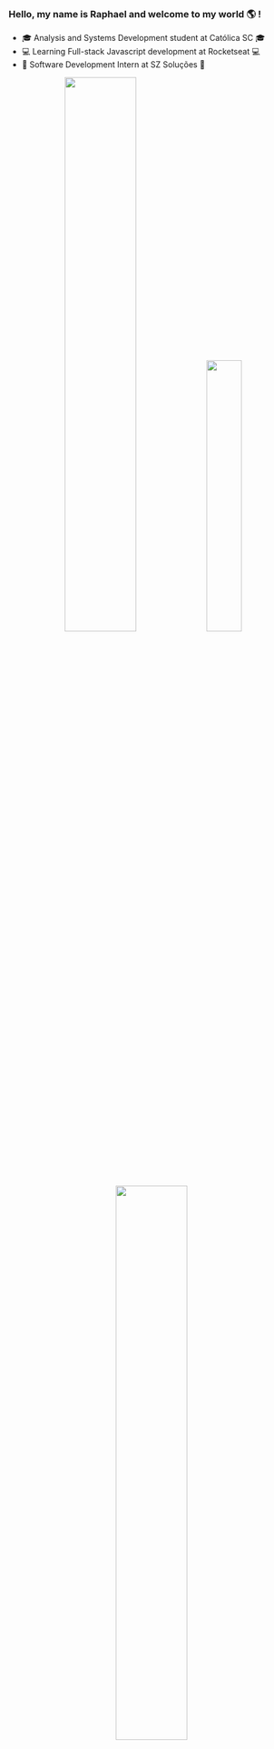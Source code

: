 ### Hello, my name is Raphael and welcome to my world 🌎 !

- :mortar_board: Analysis and Systems Development student at Católica SC :mortar_board:
- :computer: Learning Full-stack Javascript development at Rocketseat :computer:
- :briefcase: Software Development Intern at SZ Soluções :briefcase:

<div align="center">  
  <img width="50%" src="https://github-readme-stats-sigma-five.vercel.app/api?username=RaphaelSBarros&show_icons=true&count_private=true&hide_border=true&title_color=c792ea&icon_color=00bfbf&text_color=7fdbca&bg_color=011627"/> 
  <img width="35%" src="https://github-readme-stats.vercel.app/api/top-langs?username=RaphaelSBarros&show_icons=true&locale=en&hide_border=true&layout=compact&title_color=c792ea&icon_color=00bfbf&text_color=7fdbca&bg_color=011627"/>
  <img width="50%" src="https://github.r2v.ch/codewars?user=RaphaelSBarros&theme=nightowl&hide_clan=true"/>
</div>

## Main skills:

  ![HTML](https://img.shields.io/badge/HTML-%23E34F26.svg?style=for-the-badge&logo=html5&logoColor=white)
  ![CSS](https://img.shields.io/badge/CSS-1572B6?style=for-the-badge&logo=css3&logoColor=fff)
  ![TailwindCSS](https://img.shields.io/badge/Tailwind%20CSS-%2338B2AC.svg?style=for-the-badge&logo=tailwind-css&logoColor=white)
  ![JavaScript](https://img.shields.io/badge/JavaScript-F7DF1E?style=for-the-badge&logo=javascript&logoColor=000)
  ![TypeScript](https://img.shields.io/badge/TypeScript-3178C6?style=for-the-badge&logo=typescript&logoColor=fff)
  ![React](https://img.shields.io/badge/React-%2320232a.svg?style=for-the-badge&logo=react&logoColor=%2361DAFB)
  ![Next.js](https://img.shields.io/badge/Next.js-black?style=for-the-badge&logo=next.js&logoColor=white)
  ![NodeJS](https://img.shields.io/badge/Node.js-6DA55F?style=for-the-badge&logo=node.js&logoColor=white)
  ![Nest](https://img.shields.io/badge/Nest.js-%23E0234E.svg?style=for-the-badge&logo=nestjs&logoColor=white)

  
- #### Databases:
  ![MySQL](https://img.shields.io/badge/MySQL-4479A1?style=for-the-badge&logo=mysql&logoColor=fff)
  ![Postgres](https://img.shields.io/badge/Postgres-%23316192.svg?style=for-the-badge&logo=postgresql&logoColor=white)
  
- #### Tests:
  ![Jest](https://img.shields.io/badge/Jest-C21325?style=for-the-badge&logo=jest&logoColor=fff)

- #### Version Control:
  ![Git](https://img.shields.io/badge/Git-F05032?style=for-the-badge&logo=git&logoColor=fff)
  ![GitHub](https://img.shields.io/badge/GitHub-%23121011.svg?style=for-the-badge&logo=github&logoColor=white)

- #### Project Management:
  ![Jira](https://img.shields.io/badge/jira-%230A0FFF.svg?style=for-the-badge&logo=jira&logoColor=white)
  ![Trello](https://img.shields.io/badge/Trello-%23026AA7.svg?style=for-the-badge&logo=Trello&logoColor=white)
  ![Confluence](https://img.shields.io/badge/confluence-%23172BF4.svg?style=for-the-badge&logo=confluence&logoColor=white)

## Let's Talk!
  [![Portfolio](https://img.shields.io/badge/Portfolio-FF5722?style=for-the-badge&logo=todoist&logoColor=white)](https://raphaelsbarros.github.io/react-portfolio/)
  [![Gmail](https://img.shields.io/badge/Gmail-D14836?style=for-the-badge&logo=gmail&logoColor=white)](mailto:raphaelalexsandr01@gmail.com)
  [![LinkedIn](https://img.shields.io/badge/LinkedIn-0A66C2?style=for-the-badge&logo=linkedin&logoColor=fff)](https://linkedin.com/in/raphael-alexsandro-25331a237)

##
